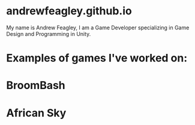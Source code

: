 # andrewfeagley.github.io
My name is Andrew Feagley, I am a Game Developer specializing in Game Design and Programming in Unity.

# Examples of games I've worked on:

# BroomBash



# African Sky

